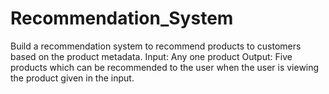 # Recommendation_System
Build a recommendation system to recommend products to customers based on the product metadata. Input: Any one product Output: Five products which can be recommended to the user when the user is viewing the product given in the input.
